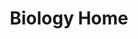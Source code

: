 ---
layout: subjecthome
title: Biology Home
description: JABchem Biology has a huge selection past papers and revision materials for those studying for SQA Biology exams.
subject: Biology
level: Home
permalink: /biology
hero: Welcome to Biology!
subtext: This page is for all things biology, select a level and enjoy the content!
---